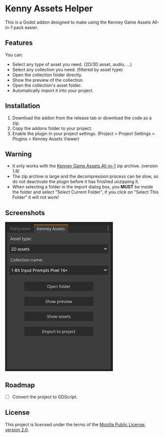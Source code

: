 # Kenny Assets Helper

This is a Godot addon designed to make using the Kenney Game Assets All-in-1 pack easier.

## Features

You can:
- Select any type of asset you need. (2D/3D asset, audio, ...)
- Select any collection you need. (filtered by asset type)
- Open the collection folder directly.
- Show the preview of the collection.
- Open the collection's asset folder.
- Automatically import it into your project.


## Installation

1. Download the addon from the release tab or download the code as a zip.
2. Copy the addons folder to your project. 
3. Enable the plugin in your project settings. (Project > Project Settings > Plugins > Kenney Assets Viewer)

## Warning

- It only works with the [Kenney Game Assets All-in-1](https://kenney.itch.io/kenney-game-assets) zip archive. (version 1.8)
- The zip archive is large and the decompression process can be slow, so do not deactivate the plugin before it has finished unzipping it. 
- When selecting a folder in the import dialog box, you **MUST** be inside the folder and select "Select Current Folder", if you click on "Select This Folder" it will not work!

## Screenshots
![image](https://github.com/phnix-dev/kenney-assets-godot-plugin/blob/main/readme/screenshot_0.png)

## Roadmap

- [ ] Convert the project to GDScript.

## License

This project is licensed under the terms of the [Mozilla Public License, version 2.0](https://www.mozilla.org/en-US/MPL/2.0/).
